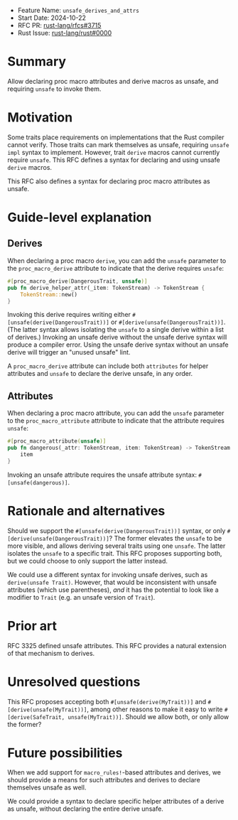 - Feature Name: `unsafe_derives_and_attrs`
- Start Date: 2024-10-22
- RFC PR: [rust-lang/rfcs#3715](https://github.com/rust-lang/rfcs/pull/3715)
- Rust Issue: [rust-lang/rust#0000](https://github.com/rust-lang/rust/issues/0000)

# Summary
[summary]: #summary

Allow declaring proc macro attributes and derive macros as unsafe, and
requiring `unsafe` to invoke them.

# Motivation
[motivation]: #motivation

Some traits place requirements on implementations that the Rust compiler cannot
verify. Those traits can mark themselves as unsafe, requiring `unsafe impl`
syntax to implement. However, trait `derive` macros cannot currently require
`unsafe`. This RFC defines a syntax for declaring and using unsafe `derive`
macros.

This RFC also defines a syntax for declaring proc macro attributes as unsafe.

# Guide-level explanation
[guide-level-explanation]: #guide-level-explanation

## Derives

When declaring a proc macro `derive`, you can add the `unsafe` parameter to the
`proc_macro_derive` attribute to indicate that the derive requires `unsafe`:

```rust
#[proc_macro_derive(DangerousTrait, unsafe)]
pub fn derive_helper_attr(_item: TokenStream) -> TokenStream {
    TokenStream::new()
}
```

Invoking this derive requires writing either
`#[unsafe(derive(DangerousTrait))]` or `#[derive(unsafe(DangerousTrait))]`.
(The latter syntax allows isolating the `unsafe` to a single derive within a
list of derives.) Invoking an unsafe derive without the unsafe derive syntax
will produce a compiler error. Using the unsafe derive syntax without an unsafe
derive will trigger an "unused unsafe" lint.

A `proc_macro_derive` attribute can include both `attributes` for helper
attributes and `unsafe` to declare the derive unsafe, in any order.

## Attributes

When declaring a proc macro attribute, you can add the `unsafe` parameter to
the `proc_macro_attribute` attribute to indicate that the attribute requires
`unsafe`:

```rust
#[proc_macro_attribute(unsafe)]
pub fn dangerous(_attr: TokenStream, item: TokenStream) -> TokenStream {
    item
}
```

Invoking an unsafe attribute requires the unsafe attribute syntax:
`#[unsafe(dangerous)]`.

# Rationale and alternatives
[rationale-and-alternatives]: #rationale-and-alternatives

Should we support the `#[unsafe(derive(DangerousTrait))]` syntax, or only
`#[derive(unsafe(DangerousTrait))]`? The former elevates the `unsafe` to be
more visible, and allows deriving several traits using one `unsafe`. The latter
isolates the `unsafe` to a specific trait. This RFC proposes supporting both,
but we could choose to only support the latter instead.

We could use a different syntax for invoking unsafe derives, such as
`derive(unsafe Trait)`. However, that would be inconsistent with unsafe
attributes (which use parentheses), *and* it has the potential to look like a
modifier to `Trait` (e.g. an unsafe version of `Trait`).

# Prior art
[prior-art]: #prior-art

RFC 3325 defined unsafe attributes. This RFC provides a natural extension of
that mechanism to derives.

# Unresolved questions
[unresolved-questions]: #unresolved-questions

This RFC proposes accepting both `#[unsafe(derive(MyTrait))]` and
`#[derive(unsafe(MyTrait))]`, among other reasons to make it easy to write
`#[derive(SafeTrait, unsafe(MyTrait))]`. Should we allow both, or only allow
the former?

# Future possibilities
[future-possibilities]: #future-possibilities

When we add support for `macro_rules!`-based attributes and derives, we should
provide a means for such attributes and derives to declare themselves unsafe as
well.

We could provide a syntax to declare specific helper attributes of a derive as
unsafe, without declaring the entire derive unsafe.

